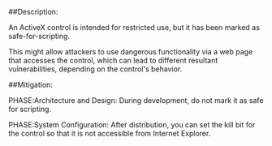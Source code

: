 ##Description:

An ActiveX control is intended for restricted use, but it has been marked as safe-for-scripting.

This might allow attackers to use dangerous functionality via a web page that accesses the control, which can lead to different resultant vulnerabilities, depending on the control's behavior.

##Mitigation:


PHASE:Architecture and Design:
During development, do not mark it as safe for scripting.

PHASE:System Configuration:
After distribution, you can set the kill bit for the control so that it is not accessible from Internet Explorer.

